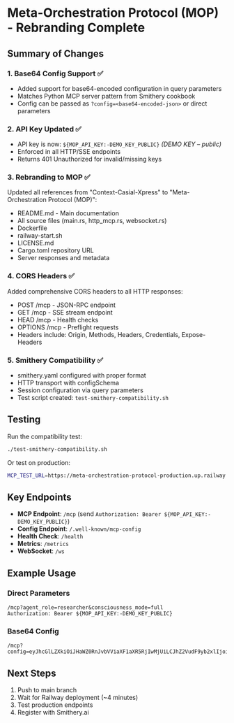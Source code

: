 # Meta-Orchestration Protocol (MOP) - Rebranding Complete

## Summary of Changes

### 1. Base64 Config Support ✅
- Added support for base64-encoded configuration in query parameters
- Matches Python MCP server pattern from Smithery cookbook
- Config can be passed as `?config=<base64-encoded-json>` or direct parameters

### 2. API Key Updated ✅
- API key is now: `${MOP_API_KEY:-DEMO_KEY_PUBLIC}` _(DEMO KEY – public)_
- Enforced in all HTTP/SSE endpoints
- Returns 401 Unauthorized for invalid/missing keys

### 3. Rebranding to MOP ✅
Updated all references from "Context-Casial-Xpress" to "Meta-Orchestration Protocol (MOP)":
- README.md - Main documentation
- All source files (main.rs, http_mcp.rs, websocket.rs)
- Dockerfile
- railway-start.sh
- LICENSE.md
- Cargo.toml repository URL
- Server responses and metadata

### 4. CORS Headers ✅
Added comprehensive CORS headers to all HTTP responses:
- POST /mcp - JSON-RPC endpoint
- GET /mcp - SSE stream endpoint  
- HEAD /mcp - Health checks
- OPTIONS /mcp - Preflight requests
- Headers include: Origin, Methods, Headers, Credentials, Expose-Headers

### 5. Smithery Compatibility ✅
- smithery.yaml configured with proper format
- HTTP transport with configSchema
- Session configuration via query parameters
- Test script created: `test-smithery-compatibility.sh`

## Testing

Run the compatibility test:
```bash
./test-smithery-compatibility.sh
```

Or test on production:
```bash
MCP_TEST_URL=https://meta-orchestration-protocol-production.up.railway.app ./test-smithery-compatibility.sh
```

## Key Endpoints

- **MCP Endpoint**: `/mcp` (send `Authorization: Bearer ${MOP_API_KEY:-DEMO_KEY_PUBLIC}`)
- **Config Endpoint**: `/.well-known/mcp-config`
- **Health Check**: `/health`
- **Metrics**: `/metrics`
- **WebSocket**: `/ws`

## Example Usage

### Direct Parameters
```
/mcp?agent_role=researcher&consciousness_mode=full
Authorization: Bearer ${MOP_API_KEY:-DEMO_KEY_PUBLIC}
```

### Base64 Config
```
/mcp?config=eyJhcGlLZXkiOiJHaWZ0RnJvbVViaXF1aXR5RjIwMjUiLCJhZ2VudF9yb2xlIjoicmVzZWFyY2hlciJ9
```

## Next Steps

1. Push to main branch
2. Wait for Railway deployment (~4 minutes)
3. Test production endpoints
4. Register with Smithery.ai